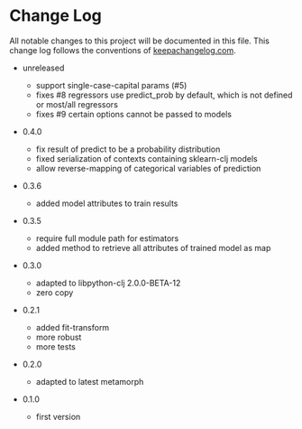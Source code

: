 # Change Log
All notable changes to this project will be documented in this file. This change log follows the conventions of [keepachangelog.com](http://keepachangelog.com/).

* unreleased
  * support single-case-capital params (#5)
  * fixes #8 regressors use predict_prob by default, which is not defined or most/all regressors
  * fixes #9 certain options cannot be passed to models

* 0.4.0
  * fix result of predict to be a probability distribution
  * fixed serialization of contexts containing sklearn-clj models
  * allow reverse-mapping of categorical variables of prediction
* 0.3.6
  * added model attributes to train results
* 0.3.5
  * require full module path for estimators
  * added method to retrieve all attributes of trained model as map
  
* 0.3.0
  * adapted to libpython-clj 2.0.0-BETA-12
  * zero copy
* 0.2.1 
  * added fit-transform
  * more robust
  * more tests 
* 0.2.0 
  * adapted to latest metamorph
* 0.1.0 
  * first version
